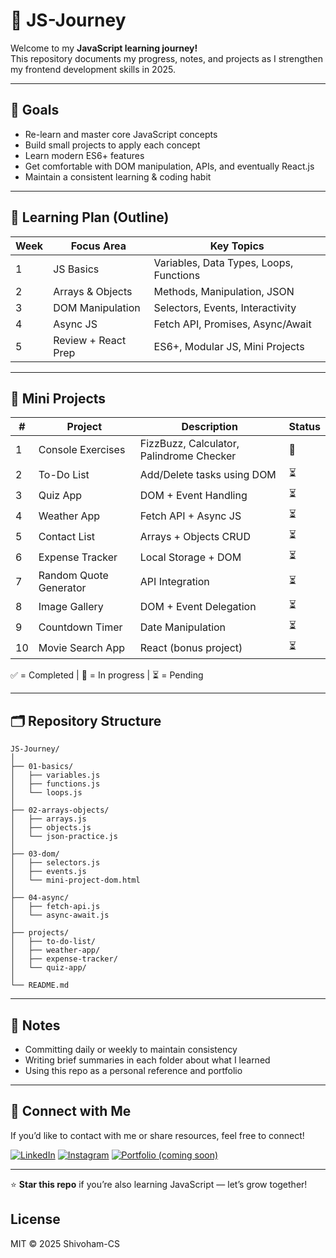 # 🧠 JS-Journey

Welcome to my **JavaScript learning journey!**  
This repository documents my progress, notes, and projects as I strengthen my frontend development skills in 2025.

---

## 🚀 Goals
- Re-learn and master core JavaScript concepts  
- Build small projects to apply each concept  
- Learn modern ES6+ features  
- Get comfortable with DOM manipulation, APIs, and eventually React.js  
- Maintain a consistent learning & coding habit  

---

## 📆 Learning Plan (Outline)
| Week | Focus Area | Key Topics |
|------|-------------|------------|
| 1 | JS Basics | Variables, Data Types, Loops, Functions |
| 2 | Arrays & Objects | Methods, Manipulation, JSON |
| 3 | DOM Manipulation | Selectors, Events, Interactivity |
| 4 | Async JS | Fetch API, Promises, Async/Await |
| 5 | Review + React Prep | ES6+, Modular JS, Mini Projects |

---

## 🧩 Mini Projects
| # | Project | Description | Status |
|---|----------|-------------|--------|
| 1 | Console Exercises | FizzBuzz, Calculator, Palindrome Checker | 🔄 |
| 2 | To-Do List | Add/Delete tasks using DOM | ⏳ |
| 3 | Quiz App | DOM + Event Handling | ⏳ |
| 4 | Weather App | Fetch API + Async JS | ⏳ |
| 5 | Contact List | Arrays + Objects CRUD | ⏳ |
| 6 | Expense Tracker | Local Storage + DOM | ⏳ |
| 7 | Random Quote Generator | API Integration | ⏳ |
| 8 | Image Gallery | DOM + Event Delegation | ⏳ |
| 9 | Countdown Timer | Date Manipulation | ⏳ |
| 10 | Movie Search App | React (bonus project) | ⏳ |

✅ = Completed | 🔄 = In progress | ⏳ = Pending  

---

## 🗂️ Repository Structure

```
JS-Journey/
│
├── 01-basics/
│   ├── variables.js
│   ├── functions.js
│   └── loops.js
│
├── 02-arrays-objects/
│   ├── arrays.js
│   ├── objects.js
│   └── json-practice.js
│
├── 03-dom/
│   ├── selectors.js
│   ├── events.js
│   └── mini-project-dom.html
│
├── 04-async/
│   ├── fetch-api.js
│   └── async-await.js
│
├── projects/
│   ├── to-do-list/
│   ├── weather-app/
│   ├── expense-tracker/
│   └── quiz-app/
│
└── README.md

```

---

## 🧠 Notes
- Committing daily or weekly to maintain consistency  
- Writing brief summaries in each folder about what I learned  
- Using this repo as a personal reference and portfolio  

---

## 💬 Connect with Me
If you’d like to contact with me or share resources, feel free to connect!  

[![LinkedIn](https://img.shields.io/badge/LinkedIn-blue?style=for-the-badge&logo=linkedin)](https://www.linkedin.com/in/shivoham-cs/)
[![Instagram](https://img.shields.io/badge/Instagram-purple?style=for-the-badge&logo=instagram)](https://www.instagram.com/shivoham_cs)
[![Portfolio (coming soon)](https://img.shields.io/badge/Portfolio-coming%20soon-lightgrey?style=for-the-badge&logo=firefox)](#)

---

⭐ **Star this repo** if you’re also learning JavaScript — let’s grow together!

## License
MIT © 2025 Shivoham-CS
